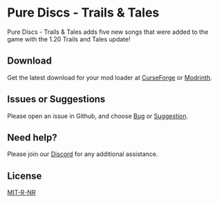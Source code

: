 # Pure Discs - Trails & Tales

Pure Discs - Trails & Tales adds five new songs that were added to the game with the 1.20 Trails and Tales update! 

## Download

Get the latest download for your mod loader at [CurseForge](https://www.curseforge.com/minecraft/mc-mods/purediscstrailstales) or [Modrinth](https://modrinth.com/mod/purediscstrailstales).

## Issues or Suggestions

Please open an issue in Github, and choose [Bug](https://github.com/purejosh/purediscstrailstales/issues) or [Suggestion](https://github.com/purejosh/purediscstrailstales/issues).

## Need help? 

Please join our [Discord](https://discord.com/invite/X6AsDnqex6) for any additional assistance.

## License
[MIT-R-NR](https://github.com/purejosh/purediscstrailstales/blob/master/LICENSE.txt)
 
